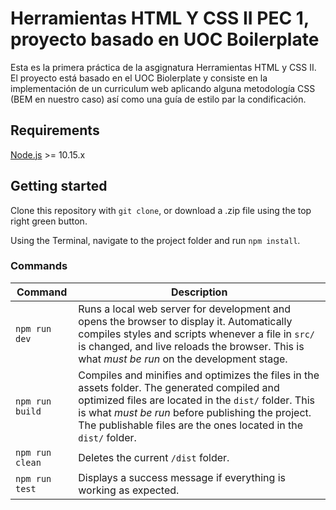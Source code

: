 # Herramientas HTML Y CSS II PEC 1, proyecto basado en UOC Boilerplate

Esta es la primera práctica de la asgignatura Herramientas HTML y CSS II. El proyecto está basado en el UOC Biolerplate y consiste en la implementación de un curriculum web aplicando alguna metodología CSS (BEM en nuestro caso) así como una guía de estilo par la condificación.

## Requirements

[Node.js](http://nodejs.org/) >= 10.15.x

## Getting started

Clone this repository with `git clone`, or download a .zip file using the top right green button.

Using the Terminal, navigate to the project folder and run `npm install`.

### Commands

| Command         | Description                                                                                                                                                                                                                                                                   |
| --------------- | ----------------------------------------------------------------------------------------------------------------------------------------------------------------------------------------------------------------------------------------------------------------------------- |
| `npm run dev`   | Runs a local web server for development and opens the browser to display it. Automatically compiles styles and scripts whenever a file in `src/` is changed, and live reloads the browser. This is what _must be run_ on the development stage.                               |
| `npm run build` | Compiles and minifies and optimizes the files in the assets folder. The generated compiled and optimized files are located in the `dist/` folder. This is what _must be run_ before publishing the project. The publishable files are the ones located in the `dist/` folder. |
| `npm run clean` | Deletes the current `/dist` folder.                                                                                                                                                                                                                                           | `npm run stylelint` | Check styles validations defined in styleint.config.js |
| `npm run test`  | Displays a success message if everything is working as expected.                                                                                                                                                                                                              |
